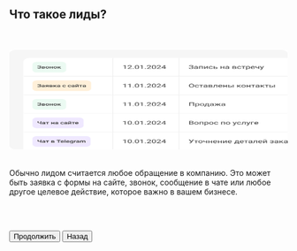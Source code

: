 ## Что такое лиды?

<br>
<br>

<img src="3ScreenImage.png" alt="" width="100%" height="180px"/>

<br>
<br>

Обычно лидом считается любое обращение в компанию. Это может быть заявка с формы на сайте, звонок, сообщение в чате или любое другое целевое действие, которое важно в вашем бизнесе.

<br>
<br>

<button b_to="/calltracking/4Screen.md" b_type="fill" b_theme="primary">Продолжить</button>
<button b_to="/calltracking/2Screen.md" b_type="outline" b_theme="secondary">Назад</button>